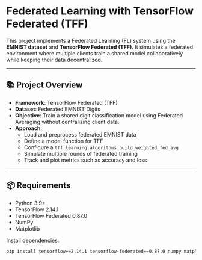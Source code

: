 # Federated Learning with TensorFlow Federated (TFF)

This project implements a Federated Learning (FL) system using the **EMNIST dataset** and **TensorFlow Federated (TFF)**. It simulates a federated environment where multiple clients train a shared model collaboratively while keeping their data decentralized.

---

## 📚 Project Overview

- **Framework**: TensorFlow Federated (TFF)
- **Dataset**: Federated EMNIST Digits
- **Objective**: Train a shared digit classification model using Federated Averaging without centralizing client data.
- **Approach**:
  - Load and preprocess federated EMNIST data
  - Define a model function for TFF
  - Configure a `tff.learning.algorithms.build_weighted_fed_avg`
  - Simulate multiple rounds of federated training
  - Track and plot metrics such as accuracy and loss

---

## 📦 Requirements

- Python 3.9+
- TensorFlow 2.14.1
- TensorFlow Federated 0.87.0
- NumPy
- Matplotlib

Install dependencies:
```bash
pip install tensorflow==2.14.1 tensorflow-federated==0.87.0 numpy matplotlib
